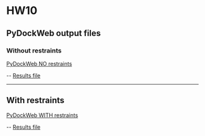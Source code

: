 # HW10

## PyDockWeb output files

### Without restraints

[PyDockWeb NO restraints](https://life.bsc.es/pid/pydockweb/jobs/get_info/23399)

--
[Results file](https://github.com/sznistvan/StructBio_K45SFS/blob/main/HW10_Docking/project23399.tgz)

-------
## With restraints

[PyDockWeb WITH restraints](https://life.bsc.es/pid/pydockweb/jobs/get_info/23401)

--
[Results file](https://github.com/sznistvan/StructBio_K45SFS/blob/main/HW10_Docking/project23401_restraints.tgz)
